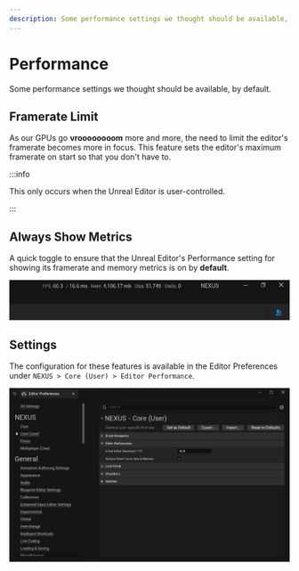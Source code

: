 ```yaml
---
description: Some performance settings we thought should be available, by default.
---
```


# Performance

Some performance settings we thought should be available, by default.

## Framerate Limit
As our GPUs go **vroooooooom** more and more, the need to limit the editor's framerate becomes more in focus. This feature sets the editor's maximum framerate on start so that you don't have to.

:::info

This only occurs when the Unreal Editor is user-controlled. 

:::

## Always Show Metrics

A quick toggle to ensure that the Unreal Editor's Performance setting for showing its framerate and memory metrics is on by **default**.

![Editor Performance Metrics](editor-performance-metrics.webp)

## Settings

The configuration for these features is available in the Editor Preferences under  `NEXUS > Core (User) > Editor Performance`.

![Editor Performance Settings](performance-settings.webp)
